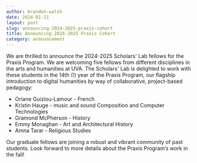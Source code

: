 ```yaml
---
author: brandon-walsh
date: 2024-01-11
layout: post
slug: announcing-2024-2025-praxis-cohort
title: Announcing 2024-2025 Praxis Cohort
category: announcement
---
```

We are thrilled to announce the 2024-2025 Scholars' Lab fellows for the Praxis Program. We are welcoming five fellows from different disciplines in the arts and humanities at UVA. The Scholars' Lab is delighted to work with these students in the 14th (!) year of the Praxis Program, our flagship introduction to digital humanities by way of collaborative, project-based pedagogy:

* Oriane Guiziou-Lamour - French
* Kristin Hauge - music and sound Composition and Computer Technologies
* Gramond McPherson - History
* Emmy Monaghan - Art and Architectural History
*	Amna Tarar - Religious Studies

Our graduate fellows are joining a robust and vibrant community of past students. Look forward to more details about the Praxis Program’s work in the fall! 